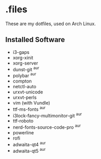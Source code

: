 # .files

These are my dotfiles, used on Arch Linux.

## Installed Software

  * i3-gaps
  * xorg-xinit
  * xorg-server
  * dunst-git <sup>aur</sup>
  * polybar <sup>aur</sup>
  * compton
  * netctl-auto
  * urxvt-unicode
  * urxvt-perls
  * vim (with Vundle)
  * ttf-ms-fonts <sup>aur</sup>
  * i3lock-fancy-multimonitor-git <sup>aur</sup>
  * ttf-roboto
  * nerd-fonts-source-code-pro <sup>aur</sup>
  * powerline
  * rofi
  * adwaita-qt4 <sup>aur</sup>
  * adwaita-qt5 <sup>aur</sup>
